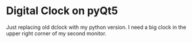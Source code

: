 # Digital Clock on pyQt5

Just replacing old dclock with my python version.
I need a big clock in the upper right corner of my second monitor. 

